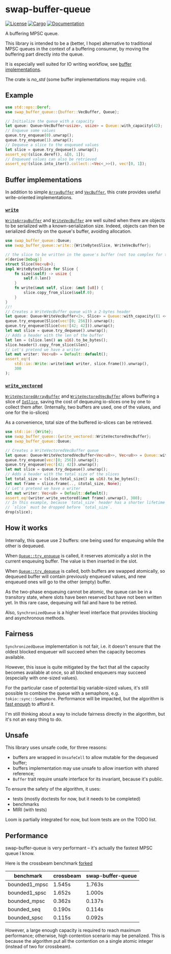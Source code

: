 # swap-buffer-queue

[![License](https://img.shields.io/badge/license-MIT-blue.svg)](
https://github.com/wyfo/swap-buffer-queue/blob/main/LICENSE)
[![Cargo](https://img.shields.io/crates/v/swap-buffer-queue.svg)](
https://crates.io/crates/swap-buffer-queue)
[![Documentation](https://docs.rs/swap-buffer-queue/badge.svg)](
https://docs.rs/swap-buffer-queue)

A buffering MPSC queue.

This library is intended to be a (better, I hope) alternative to traditional MPSC queues in the context of a buffering consumer, by moving the buffering part directly into the queue.

It is especially well suited for IO writing workflow, see [buffer implementations](#buffer-implementations).

The crate is *no_std* (some buffer implementations may require `std`).


## Example

```rust
use std::ops::Deref;
use swap_buffer_queue::{buffer::VecBuffer, Queue};

// Initialize the queue with a capacity
let queue: Queue<VecBuffer<usize>, usize> = Queue::with_capacity(42);
// Enqueue some values
queue.try_enqueue(0).unwrap();
queue.try_enqueue(1).unwrap();
// Dequeue a slice to the enqueued values
let slice = queue.try_dequeue().unwrap();
assert_eq!(slice.deref(), &[0, 1]);
// Enqueued values can also be retrieved
assert_eq!(slice.into_iter().collect::<Vec<_>>(), vec![0, 1]);
```


## Buffer implementations

In addition to simple [`ArrayBuffer`](https://docs.rs/swap-buffer-queue/latest/swap_buffer_queue/buffer/struct.ArrayBuffer.html) and [`VecBuffer`](https://docs.rs/swap-buffer-queue/latest/swap_buffer_queue/buffer/struct.VecBuffer.html), this crate provides useful write-oriented implementations.

### [`write`](https://docs.rs/swap-buffer-queue/latest/swap_buffer_queue/write/index.html)

[`WriteArrayBuffer`](https://docs.rs/swap-buffer-queue/latest/swap_buffer_queue/write/struct.WriteVecBuffer.html) and 
[`WriteVecBuffer`](https://docs.rs/swap-buffer-queue/latest/swap_buffer_queue/write/struct.WriteVecBuffer.html) are well suited when there are objects to be serialized with a known-serialization size. Indeed, objects can then be serialized directly on the queue's buffer, avoiding allocation.

```rust
use swap_buffer_queue::Queue;
use swap_buffer_queue::write::{WriteBytesSlice, WriteVecBuffer};

// the slice to be written in the queue's buffer (not too complex for the example)
#[derive(Debug)]
struct Slice(Vec<u8>);
impl WriteBytesSlice for Slice {
    fn size(&self) -> usize {
        self.0.len()
    }
    fn write(&mut self, slice: &mut [u8]) {
        slice.copy_from_slice(&self.0);
    }
}
//!
// Creates a WriteVecBuffer queue with a 2-bytes header
let queue: Queue<WriteVecBuffer<2>, Slice> = Queue::with_capacity((1 << 16) - 1);
queue.try_enqueue(Slice(vec![0; 256])).unwrap();
queue.try_enqueue(Slice(vec![42; 42])).unwrap();
let mut slice = queue.try_dequeue().unwrap();
// Adds a header with the len of the buffer
let len = (slice.len() as u16).to_be_bytes();
slice.header().copy_from_slice(&len);
// Let's pretend we have a writer
let mut writer: Vec<u8> = Default::default();
assert_eq!(
    std::io::Write::write(&mut writer, slice.frame()).unwrap(),
    300
);
```

### [`write_vectored`](https://docs.rs/swap-buffer-queue/latest/swap_buffer_queue/write/index.html)

[`WriteVectoredArrayBuffer`](https://docs.rs/swap-buffer-queue/latest/swap_buffer_queue/write_vectored/struct.WriteVectoredVecBuffer.html) and
[`WriteVectoredVecBuffer`](https://docs.rs/swap-buffer-queue/latest/swap_buffer_queue/write_vectored/struct.WriteVectoredVecBuffer.html) allows buffering a slice of [`IoSlice`](https://doc.rust-lang.org/std/io/struct.IoSlice.html), saving the cost of dequeuing io-slices one by one to collect them after.
(Internally, two buffers are used, one of the values, and one for the io-slices)

As a convenience, total size of the buffered io-slices can be retrieved.

```rust
use std::io::{Write};
use swap_buffer_queue::{write_vectored::WriteVectoredVecBuffer};
use swap_buffer_queue::Queue;

// Creates a WriteVectoredVecBuffer queue
let queue: Queue<WriteVectoredVecBuffer<Vec<u8>>, Vec<u8>> = Queue::with_capacity(100);
queue.try_enqueue(vec![0; 256]).unwrap();
queue.try_enqueue(vec![42; 42]).unwrap();
let mut slice = queue.try_dequeue().unwrap();
// Adds a header with the total size of the slices
let total_size = (slice.total_size() as u16).to_be_bytes();
let mut frame = slice.frame(.., &total_size, None);
// Let's pretend we have a writer
let mut writer: Vec<u8> = Default::default();
assert_eq!(writer.write_vectored(&mut frame).unwrap(), 300);
// In this example, because `total_size` header has a shorter lifetime than `slice`,
// `slice` must be dropped before `total_size`.
drop(slice);
```

## How it works 

Internally, this queue use 2 buffers: one being used for enqueuing while the other is dequeued. 

When [`Queue::try_enqueue`](https://docs.rs/swap-buffer-queue/latest/swap_buffer_queue/struct.Queue.html#method.try_enqueue) is called, it reserves atomically a slot in the current enqueuing buffer. The value is then inserted in the slot.

When [`Queue::try_dequeue`](https://docs.rs/swap-buffer-queue/latest/swap_buffer_queue/struct.Queue.html#method.try_dequeue) is called, both buffers are swapped atomically, so dequeued buffer will contain previously enqueued values, and new enqueued ones will go to the other (empty) buffer. 

As the two-phase enqueuing cannot be atomic, the queue can be in a transitory state, where slots have been reserved but have not been written yet. In this rare case, dequeuing will fail and have to be retried.

Also, `SynchronizedQueue` is a higher level interface that provides blocking and asynchronous methods.

## Fairness

`SynchronizedQueue` implementation is not fair, i.e. it doesn't ensure that the oldest blocked enqueuer will succeed when the capacity becomes available.

However, this issue is quite mitigated by the fact that all the capacity becomes available at once, so all blocked enqueuers may succeed (especially with one-sized values).

For the particular case of potential big variable-sized values, it's still possible to combine the queue with a semaphore, e.g. `tokio::sync::Semaphore`. Performance will be impacted, but the algorithm is [fast enough](#performance) to afford it.

I'm still thinking about a way to include fairness directly in the algorithm, but it's not an easy thing to do.

## Unsafe

This library uses unsafe code, for three reasons:
- buffers are wrapped in `UnsafeCell` to allow mutable for the dequeued buffer;
- buffers implementation may use unsafe to allow insertion with shared reference;
- `Buffer` trait require unsafe interface for its invariant, because it's public.

To ensure the safety of the algorithm, it uses:
- tests (mostly doctests for now, but it needs to be completed)
- benchmarks
- MIRI (with tests)

Loom is partially integrated for now, but loom tests are on the TODO list.

## Performance

swap-buffer-queue is very performant – it's actually the fastest MPSC queue I know.

Here is the crossbeam benchmark [forked](https://github.com/wyfo/crossbeam/tree/bench_sbq/crossbeam-channel/benchmarks)

| benchmark     | crossbeam | swap-buffer-queue |
|---------------|-----------|-------------------|
| bounded1_mpsc | 1.545s    | 1.763s            |
| bounded1_spsc | 1.652s    | 1.000s            |
| bounded_mpsc  | 0.362s    | 0.137s            |
| bounded_seq   | 0.190s    | 0.114s            |
| bounded_spsc  | 0.115s    | 0.092s            |

However, a large enough capacity is required to reach maximum performance; otherwise, high contention scenario may be penalized.
This is because the algorithm put all the contention on a single atomic integer (instead of two for crossbeam).